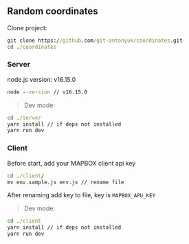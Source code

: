 ## Random coordinates

Clone project: 
```cmd
git clone https://github.com/git-antonyuk/coordinates.git
cd ./coordinates
```

### Server
node.js version:  v16.15.0
```cmd
node --version // v16.15.0
```

> Dev mode: 
```cmd
cd ./server
yarn install // if deps not installed
yarn run dev
```

### Client

Before start, add your MAPBOX client api key
```cmd
cd ./client/
mv env.sample.js env.js // rename file
```
After renaming add key to file, key is `MAPBOX_APU_KEY`

> Dev mode: 
```cmd
cd ./client
yarn install // if deps not installed
yarn run dev
```
